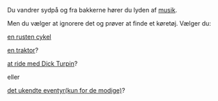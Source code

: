 Du vandrer sydpå og fra bakkerne hører du lyden af [musik](https://www.youtube.com/watch?v=cUGd8X7bjuo).

Men du vælger at ignorere det og prøver at finde et køretøj. Vælger du:

[en rusten cykel](cykeltur/cykeltur.md)

[en traktor](https://youtu.be/kCsSVLZ6wCI?t=31s)?

[at ride med Dick Turpin](https://www.youtube.com/watch?v=n4d3RW488AQ)?

eller

[det ukendte eventyr(kun for de modige)](https://www.youtube.com/watch?v=MFzDaBzBlL0)?
